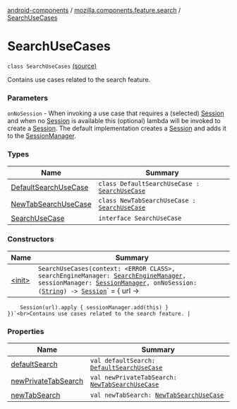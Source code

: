 [android-components](../../index.md) / [mozilla.components.feature.search](../index.md) / [SearchUseCases](./index.md)

# SearchUseCases

`class SearchUseCases` [(source)](https://github.com/mozilla-mobile/android-components/blob/master/components/feature/search/src/main/java/mozilla/components/feature/search/SearchUseCases.kt#L20)

Contains use cases related to the search feature.

### Parameters

`onNoSession` - When invoking a use case that requires a (selected) [Session](../../mozilla.components.browser.session/-session/index.md) and when no [Session](../../mozilla.components.browser.session/-session/index.md) is available
this (optional) lambda will be invoked to create a [Session](../../mozilla.components.browser.session/-session/index.md). The default implementation creates a [Session](../../mozilla.components.browser.session/-session/index.md) and adds
it to the [SessionManager](../../mozilla.components.browser.session/-session-manager/index.md).

### Types

| Name | Summary |
|---|---|
| [DefaultSearchUseCase](-default-search-use-case/index.md) | `class DefaultSearchUseCase : `[`SearchUseCase`](-search-use-case/index.md) |
| [NewTabSearchUseCase](-new-tab-search-use-case/index.md) | `class NewTabSearchUseCase : `[`SearchUseCase`](-search-use-case/index.md) |
| [SearchUseCase](-search-use-case/index.md) | `interface SearchUseCase` |

### Constructors

| Name | Summary |
|---|---|
| [&lt;init&gt;](-init-.md) | `SearchUseCases(context: <ERROR CLASS>, searchEngineManager: `[`SearchEngineManager`](../../mozilla.components.browser.search/-search-engine-manager/index.md)`, sessionManager: `[`SessionManager`](../../mozilla.components.browser.session/-session-manager/index.md)`, onNoSession: (`[`String`](https://kotlinlang.org/api/latest/jvm/stdlib/kotlin/-string/index.html)`) -> `[`Session`](../../mozilla.components.browser.session/-session/index.md)` = { url ->
        Session(url).apply { sessionManager.add(this) }
    })`<br>Contains use cases related to the search feature. |

### Properties

| Name | Summary |
|---|---|
| [defaultSearch](default-search.md) | `val defaultSearch: `[`DefaultSearchUseCase`](-default-search-use-case/index.md) |
| [newPrivateTabSearch](new-private-tab-search.md) | `val newPrivateTabSearch: `[`NewTabSearchUseCase`](-new-tab-search-use-case/index.md) |
| [newTabSearch](new-tab-search.md) | `val newTabSearch: `[`NewTabSearchUseCase`](-new-tab-search-use-case/index.md) |

